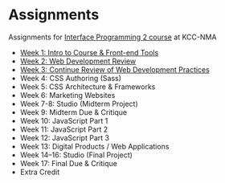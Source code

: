 # Assignments
Assignments for [Interface Programming 2 course](https://github.com/kcc-nma-art258) at KCC-NMA

- [Week 1: Intro to Course & Front-end Tools](week-1/README.md)
- [Week 2: Web Development Review](week-2/README.md)
- [Week 3: Continue Review of Web Development Practices](week-3/README.md)
- Week 4: CSS Authoring (Sass)
- Week 5: CSS Architecture & Frameworks
- Week 6: Marketing Websites
- Week 7-8: Studio (Midterm Project)
- Week 9: Midterm Due & Critique
- Week 10: JavaScript Part 1
- Week 11: JavaScript Part 2
- Week 12: JavaScript Part 3
- Week 13: Digital Products / Web Applications
- Week 14–16: Studio (Final Project)
- Week 17: Final Due & Critique
- Extra Credit
